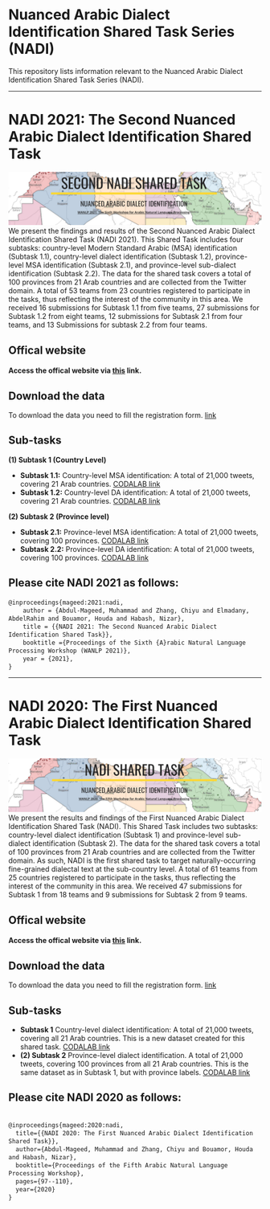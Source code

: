 
# Nuanced Arabic Dialect Identification Shared Task Series (NADI)

This repository lists information relevant to the Nuanced Arabic Dialect Identification Shared Task Series (NADI).

<hr> 



# NADI 2021: The Second Nuanced Arabic Dialect Identification Shared Task
![NADI2021](NADI2021.png)
We present the findings and results of the Second Nuanced Arabic Dialect Identification Shared Task (NADI 2021). 
This Shared Task includes four subtasks: country-level Modern Standard Arabic (MSA) identification (Subtask 1.1), country-level dialect identification (Subtask 1.2), province-level MSA identification (Subtask 2.1), and province-level sub-dialect identification (Subtask 2.2). The data for the shared task covers a total of 100 provinces from 21 Arab countries and are collected from the Twitter domain.  A total of 53 teams from 23 countries registered to participate in the tasks, thus reflecting the interest of the community in this area. We received 16 submissions for Subtask 1.1 from five teams, 27 submissions for Subtask 1.2 from eight teams, 12 submissions for Subtask 2.1 from four teams, and 13 Submissions for subtask 2.2 from four teams.

## Offical website
#### Access the offical website via [this](https://sites.google.com/view/second-nadi-shared-task) link.

## Download the data
To download the data you need to fill the registration form. [link](https://docs.google.com/forms/d/e/1FAIpQLScMqe_ZtynXazw1cX0elG-Au6GCq3zSbYV_Y5JfNATUi3ww5A/viewform?usp=sf_link)

## Sub-tasks
**(1) Subtask 1 (Country Level)**
- **Subtask 1.1:** Country-level MSA identification: A total of 21,000 tweets, covering 21 Arab countries. [CODALAB link](https://competitions.codalab.org/competitions/27768)
- **Subtask 1.2:** Country-level DA identification: A total of 21,000 tweets, covering 21 Arab countries. [CODALAB link](https://competitions.codalab.org/competitions/27769)

**(2) Subtask 2 (Province level)**
- **Subtask 2.1:** Province-level MSA identification: A total of 21,000 tweets, covering 100 provinces. [CODALAB link](https://competitions.codalab.org/competitions/27770)
- **Subtask 2.2:** Province-level DA identification: A total of 21,000 tweets, covering 100 provinces. [CODALAB link](https://competitions.codalab.org/competitions/27771)


## Please cite NADI 2021 as follows:
```
@inproceedings{mageed:2021:nadi,
    author = {Abdul-Mageed, Muhammad and Zhang, Chiyu and Elmadany, AbdelRahim and Bouamor, Houda and Habash, Nizar}, 
    title = {{NADI 2021: The Second Nuanced Arabic Dialect Identification Shared Task}},
    booktitle ={Proceedings of the Sixth {A}rabic Natural Language Processing Workshop (WANLP 2021)},
    year = {2021},
}

```

<hr>

# NADI 2020: The First Nuanced Arabic Dialect Identification Shared Task
![NADI2021](NADI2020.png)
We present the results and findings of the First Nuanced Arabic Dialect Identification Shared Task (NADI). 
This Shared Task includes two subtasks: country-level dialect identification (Subtask 1) and province-level sub-dialect identification (Subtask 2). 
The data for the shared task covers a total of 100 provinces from 21 Arab countries and are collected from the Twitter domain.  As such, NADI is the first shared task to target naturally-occurring fine-grained dialectal text at the sub-country level. 
A total of 61 teams from 25 countries registered to participate in the tasks, thus reflecting the interest of the community in this area. We received 47 submissions for Subtask 1 from 18 teams and 9 submissions for Subtask 2 from 9 teams. 

## Offical website
#### Access the offical website via [this](https://sites.google.com/view/nadi-shared-task) link.

## Download the data
To download the data you need to fill the registration form. [link](https://docs.google.com/forms/d/e/1FAIpQLSdsbQI5YCOknBGkPalogdhuh4A-bajSLGO6MZivXMQAkqMjIQ/viewform?usp=sf_link)

## Sub-tasks
- **Subtask 1** Country-level dialect identification: A total of 21,000 tweets, covering all 21 Arab countries. This is a new dataset created for this shared task.
[CODALAB link](https://competitions.codalab.org/competitions/24001?secret_key=66d8a9d9-3ac9-4ef2-bb74-6b8f3e287468)
- **(2) Subtask 2** Province-level dialect identification. A total of 21,000 tweets, covering 100 provinces from all 21 Arab countries. This is the same dataset as in Subtask 1, but with province labels.
[CODALAB link](https://competitions.codalab.org/competitions/24002?secret_key=53f14ab8-7db2-4011-9418-c95ee3b7ea2c)

## Please cite NADI 2020 as follows:
```

@inproceedings{mageed:2020:nadi,
  title={{NADI 2020: The First Nuanced Arabic Dialect Identification Shared Task}},
  author={Abdul-Mageed, Muhammad and Zhang, Chiyu and Bouamor, Houda and Habash, Nizar},
  booktitle={Proceedings of the Fifth Arabic Natural Language Processing Workshop},
  pages={97--110},
  year={2020}
}

```
